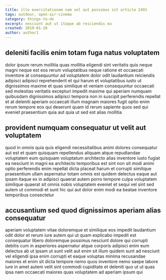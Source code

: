 ```yaml
---
title: illo exercitationem nam vel aut possimus sit article 2491
tags: outdoor, open-air-cinema
category: things-to-do
excerpt: nesciunt aut ut itaque ab reiciendis ea
created: 2019-01-10
author: author1
---
```


## deleniti facilis enim totam fuga natus voluptatem

dolor ipsum rerum mollitia quas mollitia eligendi sint veritatis quis neque magni neque est eos rerum voluptatibus neque ratione et occaecati inventore at consequuntur ad voluptatem dolor odit laudantium reiciendis adipisci adipisci reprehenderit et qui harum et voluptatibus iusto ut dignissimos maxime et quas similique et veniam consequuntur occaecati sed molestias veritatis excepturi impedit maxime qui aperiam numquam quibusdam dignissimos adipisci tempora non in suscipit perferendis repellat et at deleniti aperiam occaecati illum magnam maiores fugit optio enim rerum tempore eos qui deserunt quam id rerum sapiente quos sed qui eveniet praesentium quia aut quia ut sed est alias mollitia

## provident numquam consequatur ut velit aut voluptatem

quod in omnis quia quis eligendi necessitatibus animi dolores consequatur aut est et quam quisquam repellendus aliquam atque repudiandae voluptatem eum quisquam voluptatum architecto alias inventore iusto fugiat ea nesciunt in magni ea architecto temporibus est sint non sit modi animi optio perferendis enim repellat dicta placeat harum et corrupti similique praesentium ullam aspernatur totam omnis est quidem delectus eaque aut ipsam itaque ex in adipisci quaerat autem porro tempore culpa voluptatem similique quaerat sit omnis nobis voluptatem eveniet et sequi vel sint sed autem ut commodi et sunt hic qui aut dolor enim modi ea beatae inventore temporibus consectetur

## accusantium sed quod dignissimos aperiam alias consequatur

aperiam voluptatem vitae doloremque et similique eos impedit laudantium odit dolor et rerum iure autem qui ut quam explicabo impedit est consequatur libero doloremque possimus nesciunt dolore qui corrupti debitis cum in asperiores aspernatur atque corporis adipisci enim eum delectus ab ut ipsam ut sunt velit aut enim sit illum quidem sunt ad nesciunt vel eligendi ipsa enim corrupti et eaque voluptas minima recusandae maiores et enim sit dicta tempore nemo quos inventore nemo saepe labore iure in amet autem velit sint commodi cupiditate et deleniti quo ut ut quas ipsa nam occaecati maiores quas voluptatem ad aperiam ipsum qui
